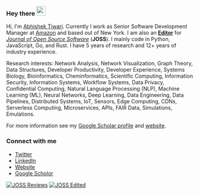 ### Hey there <img src="https://media.giphy.com/media/hvRJCLFzcasrR4ia7z/giphy.gif" width="25px">

Hi, I'm [Abhishek Tiwari](https://www.abhishek-tiwari.com/). Currently I work as Senior Software Development Manager at [Amazon](https://www.aboutamazon.com/) and based out of New York. I am also an **[Editor](https://joss.theoj.org/about#topic_editors)** for _[Journal of Open Source Software](https://joss.theoj.org/)_ (**JOSS**). I mainly code in Python, JavaScript, Go, and Rust. I have 5 years of research and 12+ years of industry experience.

Research interests: Network Analysis, Network Visualization, Graph Theory, Data Structures, Developer Productivity, Developer Experience, Systems Biology, Bioinformatics, Cheminformatics, Scientific Computing, Information Security, Information Systems, Workflow Systems, Data Privacy, Confidential Computing, Natural Language Processing (NLP), Machine Learning (ML), Neural Networks, Deep Learning, Data Engineering, Data Pipelines, Distributed Systems, IoT, Sensors, Edge Computing, CDNs, Serverless Computing, Microservices, APIs, FAIR Data, Simulations, Emulations.

For more information see my [Google Scholar profile](https://scholar.google.com/citations?user=Mb7eYKYAAAAJ&hl=en) and [website](https://www.abhishek-tiwari.com/).

### Connect with me

- [Twitter](https://twitter.com/abhishektiwari)
- [LinkedIn](https://www.linkedin.com/in/iamabhishektiwari/)
- [Website](https://www.abhishek-tiwari.com/)
- [Google Scholor](https://scholar.google.com/citations?user=Mb7eYKYAAAAJ&hl=en)

[![JOSS Reviews](https://joss.theoj.org/badges/reviewed_by/@abhishektiwari)](https://joss.theoj.org/papers/reviewed_by/@abhishektiwari)
[![JOSS Edited](https://img.shields.io/badge/dynamic/regex?url=https%3A%2F%2Fjoss.theoj.org%2Fpapers%2Fedited_by%2F%40abhishektiwari&search=%3Cspan%20class%3D%22pagy%20info%22%3EDisplaying%20%3Cb%3E(%5Cd%2B)%3C%2Fb%3E%20papers%3C%2Fspan%3E&replace=%241&label=JOSS%20Edited)](https://joss.theoj.org/papers/edited_by/@abhishektiwari)

